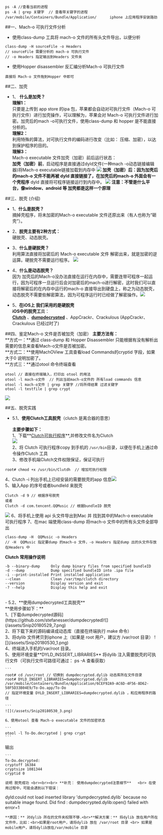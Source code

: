 ```
ps -A //查看当前的进程
ps -A | grep 关键字  // 查看带关键字的进程
/var/mobile/Containers/Bundle/Application/      iphone 上应用程序安装路劲   
```


##一、Mach-o 可执行文件分析

- 使用class-dump 工具将 mach-o 文件的所有头文件导出，以便分析
```
class-dump -H sourceFile -o Headers
// sourceFile 需要分析的 mach-o 可执行文件
// -o Headers 指定输出到Headers 文件夹
```

- 使用Hopper disassembler 反汇编分析Mach-o 可执行文件
```
直接将 Mach-o 文件拖到Hopper 中即可
```


##二、加壳
- 1、 **什么是加壳？** <br> **理解1：**<br>只要是上传到 app store 的ipa 包，苹果都会自动对可执行文件（Mach-o 可执行文件）进行加壳操作，可以理解为，苹果会对 Mach-o 可执行文件进行加密。加壳后的mach
-o可执行文件，使用class-dump 和 hopper 是不能直接分析的。<br> **理解2：**<br>利用特殊的算法，对可执行文件的编码进行改变（比如： 压缩、加密），以达到保护程序的目的。<br>**理解3：**<br>Mach-o executable 文件加壳（加密）前后运行状态：<br> **加壳（加密）前**，启动程序是直接通过dyld文件(一种mach
-o动态链接编辑器)将Mach-o executable链接加载到内存中
![](/assets/Snip20180528_1.png)
**加壳（加密）后：**因为加壳后的mach-o 文件不能再被 dyld 直接链接了，在加壳后的mach-o 外面会有一个**壳程序** dyld 直接将可程序链接运行到内存中。
![](/assets/Snip20180528_2.png)
**注意：不管是什么平台，像window、android 等 加壳都是这样一个原理**







##三、脱壳 (介绍)
- 1、**什么是脱壳？**<br> 摘掉壳程序，将未加密的Mach-o executable 文件还原出来（有人也称为“砸壳”）。

- 2、**脱壳主要有2种方式：**<br>硬脱壳、动态脱壳。

- 3、**什么是硬脱壳？**<br> 利用算法直接将加密后的 Mach-o executable 文件 解密出来，就是加密的逆运算。硬脱壳不需要运行程序。
![](/assets/Snip20180528_3.png)

- 4、**什么是动态脱壳？**<br> 因为 加壳后的Mach-o没办法直接在运行在内存中，需要连带可程序一起运行，因为可程序一旦运行后会对加密后的mach-o进行解密，这时我们可以直接将解密后的在内存中运行的mach-o 直接导出到硬盘上，称之为动态脱壳，动态脱壳不需要些解密算法，因为可程序运行时已经做了解密操作。![](/assets/Snip20180528_4.png)

- 5、**在iOS上 我们采用的是硬脱壳**<br> **iOS中的脱壳工**具：<br> **[Clutch](https://github.com/KJCracks/Clutch)** 、**[dumpdecrypted](https://github.com/stefanesser/dumpdecrypted)** 、AppCrackr、Crackulous (AppCrackr、Crackulous 已经过时了)








##四、鉴定Mach-o 文件是否被加壳（加密）
**主要方法有：**<br> **方式一：**通过 class-dump 和 Hopper Disassembler 只能根据有没有解析出需要的信息来查看Mach-o文件是否被加密。<br>**方式二：**使用MachOView 工具查看load Commands的cryptid 字段，如果大于0 说明加密了。<br>**方式三：**通过otool 命令终端查看
```
otool // 直接在终端输入，打印出 otool 的用法
otool -l mach-o文件  // 列出当前mach-o文件的 所有load commands 信息
otool -l mach-o文件 | grep 关键字 //将所得结果 过滤关键字
otool -l testfile | grep crypt
```
![](/assets/Snip20180529_2.png)


##五、脱壳实践

- 5.1、**使用Clutch工具脱壳**（clutch 是离合器的意思）<br><br>**主要步骤如下：<br>** 1、下载**[Clutch可执行程序](https://github.com/KJCracks/Clutch/releases)**,并修改文件名为Clutch<br>![](/assets/Snip20180529_4.png)<br>2、将 Clutch 可执行程序copy 到手机的 `/usr/bin`目录，以便在手机上通过命令操作Clutch 工具<br>3、修改手机端Clutch文件权限保证，保证可执行
```
root# chmod +x /usr/bin/Clutdh  // 增加可执行权限
```
4、Clutch -i  列出手机上已经安装的需要脱壳的app 信息![](/assets/Snip20180529_5.png)<br>5、输入App 的序号或者bundleId 来脱壳
```
Clutch -d 9 // 根据序号脱壳
或者
Clutch -d com.tencent.QQMusic // 根据bundleID 脱壳
```
![](/assets/Snip20180529_6.png)
6、将手机上使用 api 头文件导出到Mac 并 找到其中的Mach-o executable 可执行程序
7、在mac 端使用class-dump 将mach-o 文件中的所有头文件全部导出
```
class-dump -H  QQMusic -o Headers 
// -H  QQMusic 指定要dump 的mach-o 文件，-o Headers 指定dump 出的头文件存放在Headers 中
``` 

**Clutch 常用操作说明**
    
```
-b --binary-dump     Only dump binary files from specified bundleID
-d --dump            Dump specified bundleID into .ipa file
-i --print-installed Print installed application
--clean              Clean /var/tmp/clutch directory
--version            Display version and exit
-? --help            Display this help and exit

```

<br>
- 5.2、**使用dumpdecrypted工具脱壳**<br>**使用步骤如下：**<br>1、[下载dumpdecrypted源码](https://github.com/stefanesser/dumpdecrypted)![](/assets/Snip20180529_7.png) <br>2、将下载下来的源码编译成动态库（直接在终端执行 make 命令）<br>3、将dylib 文件拷贝到iphone 上（如果是 root 用户，建议方 /var/root 目录）
![](/assets/Snip20180530_1.png)<br> 4、终端进入手机的/var/root 目录。 <br>5、使用环境变量**DYLD_INSSERT_LIBRARIES** 将dylib 注入需要脱壳的可执行文件（可执行文件可路径可通过： ps -A 查看获取）

    ```
    root# cd /usr/root // 切换到 dumpdecrypted.dylib 动态库所在文件目录
    root# DYLD_INSERT_LIBRARIES=dumpdecrypted.dylib /var/mobile/Containers/Bundle/Application/6CEF92A9-AC6D-4F56-8D62-58F5D33B04E9/To-Do.app/To-Do
    // 指定环境变量 DYLD_INSERT_LIBRARIES=dumpdecrypted.dylib ，和应用程序的路径
   
    ```
    ![](/assets/Snip20180530_3.png)
    
    6、使用otool 查看 Mach-o executable 文件的加密状态

    ```
    otool -l To-Do.decrypted | grep crypt
    ```
输出

    ```
    To-Do.decrypted:
    cryptoff 16384
    cryptsize 1081344
    cryptid 0
```  
说明 脱壳成功 <br><br><br> **补充： 使用dumpdecrypted注意细节**   <br> 在使用过程中，可能会遇到以下错误：
```
dyld:could not load inserted library 'dumpdecrypted.dylib` because no suitable image found. Did  find : dumpdecrypted.dylib:open() failed with error=1
```
**原因：** 对dylib 所在的文件夹权限不够.<br>**解决方案：** 将dylib 放在用户所在文件件，比如：<br>如果是root用户，请将dylib 放在 /var/root 目录 <br> 如果是 mobile用户，请将dylib放在/var/mobile 目录



















